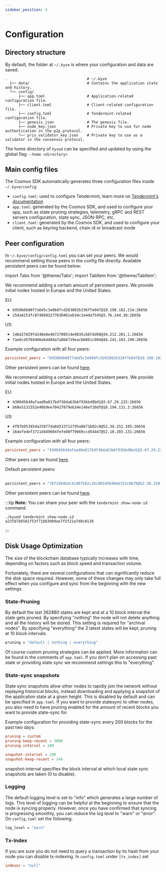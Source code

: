 ```yaml
---
sidebar_position: 4
---
```


# Configuration

## Directory structure

By default, the folder at `~/.kyve` is where your configuration and data are saved.

```
.                                    # ~/.kyve
  ├── data/                          # Contains the application state and history.
  └── config/
      ├── app.toml                   # Application-related configuration file.
      ├── client.toml                # Client-related configuration file.
      ├── config.toml                # Tendermint-related configuration file.
      ├── genesis.json               # The genesis file.
      ├── node_key.json              # Private key to use for node authentication in the p2p protocol.
      └── priv_validator_key.json    # Private key to use as a validator in the consensus protocol.
```

The home directory of `kyved` can be specified and updated by using the global flag `--home <directory>`

## Main config files

The Cosmos SDK automatically generates three configuration files inside `~/.kyve/config`:

- `config.toml`: used to configure Tendermint, learn more on [Tendermint's documentation](https://docs.tendermint.com/main/tendermint-core/configuration.html)
- `app.toml`: generated by the Cosmos SDK, and used to configure your app, such as state pruning strategies, telemetry, gRPC and REST servers configuration, state sync, JSON-RPC, etc.
- `client.toml`: generated by the Cosmos SDK, and used to configure your client, such as keyring backend, chain id or broadcast mode

## Peer configuration

In `~/.kyve/config/config.toml` you can set your peers. We would recommend setting those peers in the config file directly. Available persistent peers can be found below:

import Tabs from '@theme/Tabs';
import TabItem from '@theme/TabItem';

<Tabs groupId="network">
  <TabItem value="kyve" label="Mainnet">

We recommend adding a certain amount of persistent peers. We provide
initial nodes hosted in Europe and the United States.

EU:

- `b950b6b08f7a6d5c3e068fcd263802b336ffe047@18.198.182.214:26656`
- `25da6253fc8740893277630461eb34c2e4daf545@3.76.244.30:26656`

US:

- `146d27829fd240e0e4672700514e9835cb6fdd98@34.212.201.1:26656`
- `fae8cd5f04406e64484a7a8b6719eacbb861c094@44.241.103.199:26656`

Example configuration with all four peers:

```toml
persistent_peers = "b950b6b08f7a6d5c3e068fcd263802b336ffe047@18.198.182.214:26656,25da6253fc8740893277630461eb34c2e4daf545@3.76.244.30:26656,146d27829fd240e0e4672700514e9835cb6fdd98@34.212.201.1:26656,fae8cd5f04406e64484a7a8b6719eacbb861c094@44.241.103.199:26656"
```

Other persistent peers can be found <a href="https://rpc.kyve.network/net_info">here</a>.
  </TabItem>
  <TabItem value="kaon" label="Kaon" default>

We recommend adding a certain amount of persistent peers. We provide
initial nodes hosted in Europe and the United States.

EU:

- `430845649afaad0a817bdf36da63b6f93bbd8bd1@3.67.29.225:26656`
- `b68e5131552e40b9ee70427879eb34e146ef20df@18.194.131.3:26656`

US:

- `4f97b95345da25877da84533712795a8671b02c8@52.39.152.195:26656`
- `164efedef3711d449604fefe88f79669ccd54447@52.10.203.131:26656`

Example configuration with all four peers:

```toml
persistent_peers = "430845649afaad0a817bdf36da63b6f93bbd8bd1@3.67.29.225:26656,b68e5131552e40b9ee70427879eb34e146ef20df@18.194.131.3:26656,4f97b95345da25877da84533712795a8671b02c8@52.39.152.195:26656,164efedef3711d449604fefe88f79669ccd54447@52.10.203.131:26656"
```

Other peers can be found <a href="https://rpc.kaon.kyve.network/net_info">here</a>.

  </TabItem>
  <TabItem value="korellia" label="Korellia">
    Default persistent peers:
    <br/><br/>

```bash
persistent_peers = "7871d64bdc41d87582c26c86545849e6153c6676@52.58.250.62:26656"
```

Other persistent peers can be found <a href="https://rpc.korellia.kyve.network/net_info">here</a>.
</TabItem>
</Tabs>

:::tip
**Note:** You can share your peer with the `tendermint show-node-id` command.

```
./kyved tendermint show-node-id
a23f87b6501f53f71b03099ee7f5f22a7d8c0138
```

:::

## Disk Usage Optimization

The size of the blockchain database typically increases with time, depending on factors such as block speed and transaction volume.

Fortunately, there are several configurations that can significantly reduce the disk space required. However, some of these changes may only take full effect when you configure and sync from the beginning with the new settings.

### State-Pruning

By default the last 362880 states are kept and at a 10 block interval the state gets pruned. By specifying "nothing" the node
will not delete anything and all the history will be stored. This setting is required for "archival nodes". By specifying "everything" the 2 latest states will be kept, pruning at 10 block intervals.

```bash
pruning = "default | nothing | everything"
```

Of course custom pruning strategies can be applied. More information can be found in the comments of `app.toml`.
If you don't plan on accessing past state or providing state sync we recommend settings this to "everything".

### State-sync snapshots

State sync snapshots allow other nodes to rapidly join the network without replaying historical blocks, instead downloading and applying a snapshot of the application state at a given height. This is disabled by default and can be specified in `app.toml`.
If you want to provide statesync to other nodes, you also need to have pruning enabled for the amount of recent blocks you want to provide state-sync for.

Example configuration for providing state-sync every 200 blocks for the past two days:

```toml
pruning = custom
pruning-keep-recent = 3000
pruning-interval = 100

snapshot-interval = 200
snapshot-keep-recent = 144
```

snapshot-interval specifies the block interval at which local state sync snapshots are taken (0 to disable).

### Logging

The default logging level is set to "info" which generates a large number of logs. This level of logging can be helpful at the beginning to ensure that the node is syncing properly. However, once you have confirmed that syncing is progressing smoothly, you can reduce the log level to "warn" or "error". On `config.toml` set the following:

```bash
log_level = "warn"
```

### Tx-Index

If you are sure you do not need to query a transaction by its hash from your
node you can disable tx-indexing. In `config.toml` under `[tx_index]` set

```toml
indexer = "null"
```
